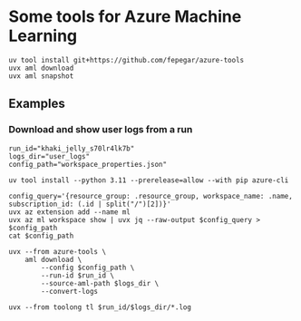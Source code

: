 # Some tools for Azure Machine Learning

```shell
uv tool install git+https://github.com/fepegar/azure-tools
uvx aml download
uvx aml snapshot
```

## Examples

### Download and show user logs from a run

```shell
run_id="khaki_jelly_s70lr4lk7b"
logs_dir="user_logs"
config_path="workspace_properties.json"

uv tool install --python 3.11 --prerelease=allow --with pip azure-cli

config_query='{resource_group: .resource_group, workspace_name: .name, subscription_id: (.id | split("/")[2])}'
uvx az extension add --name ml
uvx az ml workspace show | uvx jq --raw-output $config_query > $config_path
cat $config_path

uvx --from azure-tools \
    aml download \
        --config $config_path \
        --run-id $run_id \
        --source-aml-path $logs_dir \
        --convert-logs

uvx --from toolong tl $run_id/$logs_dir/*.log
```
